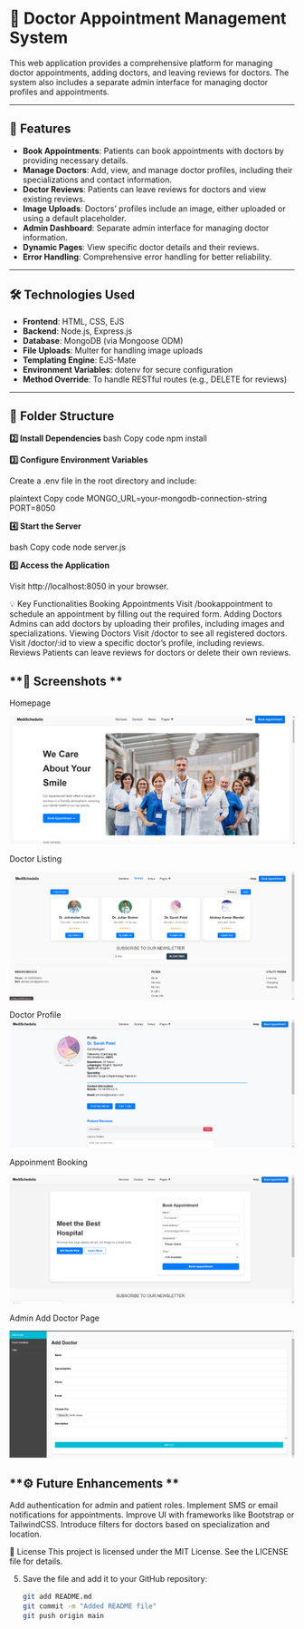 # 🏥 **Doctor Appointment Management System**

This web application provides a comprehensive platform for managing doctor appointments, adding doctors, and leaving reviews for doctors. The system also includes a separate admin interface for managing doctor profiles and appointments.

---

## **🚀 Features**
- **Book Appointments**: Patients can book appointments with doctors by providing necessary details.
- **Manage Doctors**: Add, view, and manage doctor profiles, including their specializations and contact information.
- **Doctor Reviews**: Patients can leave reviews for doctors and view existing reviews.
- **Image Uploads**: Doctors’ profiles include an image, either uploaded or using a default placeholder.
- **Admin Dashboard**: Separate admin interface for managing doctor information.
- **Dynamic Pages**: View specific doctor details and their reviews.
- **Error Handling**: Comprehensive error handling for better reliability.

---

## **🛠️ Technologies Used**
- **Frontend**: HTML, CSS, EJS
- **Backend**: Node.js, Express.js
- **Database**: MongoDB (via Mongoose ODM)
- **File Uploads**: Multer for handling image uploads
- **Templating Engine**: EJS-Mate
- **Environment Variables**: dotenv for secure configuration
- **Method Override**: To handle RESTful routes (e.g., DELETE for reviews)

---

## **📁 Folder Structure**

**2️⃣ Install Dependencies**
bash
Copy code
npm install

**3️⃣ Configure Environment Variables**

Create a .env file in the root directory and include:

plaintext
Copy code
MONGO_URL=your-mongodb-connection-string
PORT=8050

**4️⃣ Start the Server**

bash
Copy code
node server.js

**5️⃣ Access the Application**

Visit http://localhost:8050 in your browser.

💡 Key Functionalities
Booking Appointments
Visit /bookappointment to schedule an appointment by filling out the required form.
Adding Doctors
Admins can add doctors by uploading their profiles, including images and specializations.
Viewing Doctors
Visit /doctor to see all registered doctors.
Visit /doctor/:id to view a specific doctor’s profile, including reviews.
Reviews
Patients can leave reviews for doctors or delete their own reviews.

## **🎨 Screenshots **

Homepage

![Homepage](./screenshots/Homepage.png)

Doctor Listing

![Listings](./screenshots/Listings.png)

Doctor Profile
![doc](./screenshots/doc.png)

Appoinment Booking

![Appoinment](./screenshots/Appoinment.png)

Admin Add Doctor Page

![Admin](./screenshots/Admin.png)

## **⚙️ Future Enhancements **

Add authentication for admin and patient roles.
Implement SMS or email notifications for appointments.
Improve UI with frameworks like Bootstrap or TailwindCSS.
Introduce filters for doctors based on specialization and location.

📜 License
This project is licensed under the MIT License. See the LICENSE file for details.


5. Save the file and add it to your GitHub repository:
   ```bash
   git add README.md
   git commit -m "Added README file"
   git push origin main

